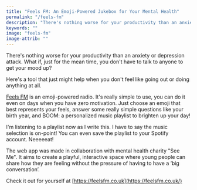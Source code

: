 ```yaml
---
title: "Feels FM: An Emoji-Powered Jukebox for Your Mental Health"
permalink: "/feels-fm"
description: "There's nothing worse for your productivity than an anxiety or depression attack. What do you do when you don't want to do anything or talk to anyone?"
keywords: ""
image: "feels-fm"
image-attrib: ""
---
```


<span class="first-letter">T</span>here's nothing worse for your productivity than an anxiety or depression attack. What if, just for the mean time, you don't have to talk to anyone to get your mood up?

Here's a tool that just might help when you don't feel like going out or doing anything at all.<!--more-->

[Feels FM](https://feelsfm.co.uk/) is an emoji-powered radio. It's really simple to use, you can do it even on days when you have zero motivation. Just choose an emoji that best represents your feels, answer some really simple questions like your birth year, and BOOM: a personalized music playlist to brighten up your day! 

I'm listening to a playlist now as I write this. I have to say the music selection is on-point! You can even save the playlist to your Spotify account. Neeeeeat!

The web app was made in collaboration with mental health charity "See Me". It aims to create a playful, interactive space where young people can share how they are feeling without the pressure of having to have a ‘big conversation’.

Check it out for yourself at [https://feelsfm.co.uk](https://feelsfm.co.uk/) 
